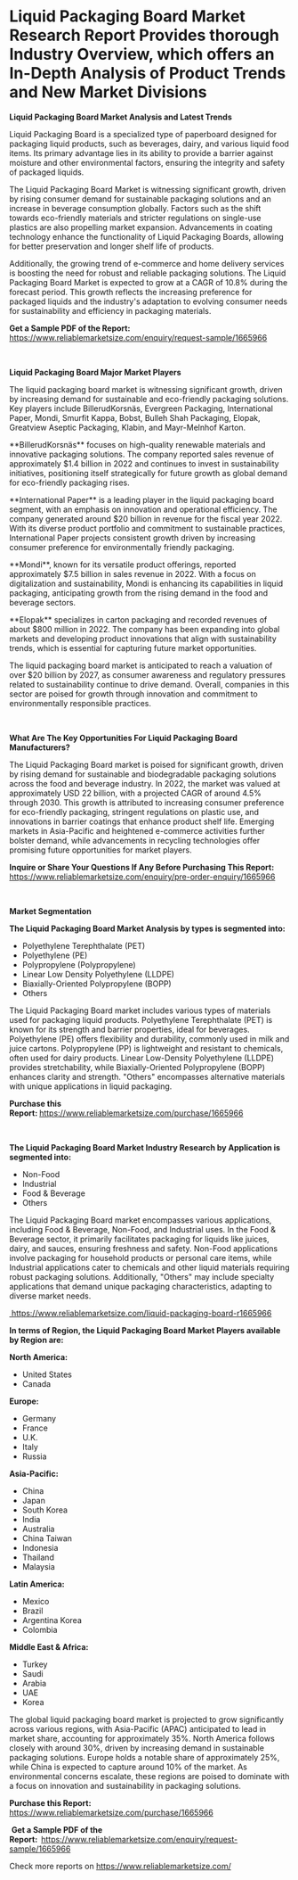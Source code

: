 <p><h1>Liquid Packaging Board Market Research Report Provides thorough Industry Overview, which offers an In-Depth Analysis of Product Trends and New Market Divisions</h1></p><p><strong>Liquid Packaging Board Market Analysis and Latest Trends</strong></p>
<p><p>Liquid Packaging Board is a specialized type of paperboard designed for packaging liquid products, such as beverages, dairy, and various liquid food items. Its primary advantage lies in its ability to provide a barrier against moisture and other environmental factors, ensuring the integrity and safety of packaged liquids. </p><p>The Liquid Packaging Board Market is witnessing significant growth, driven by rising consumer demand for sustainable packaging solutions and an increase in beverage consumption globally. Factors such as the shift towards eco-friendly materials and stricter regulations on single-use plastics are also propelling market expansion. Advancements in coating technology enhance the functionality of Liquid Packaging Boards, allowing for better preservation and longer shelf life of products. </p><p>Additionally, the growing trend of e-commerce and home delivery services is boosting the need for robust and reliable packaging solutions. The Liquid Packaging Board Market is expected to grow at a CAGR of 10.8% during the forecast period. This growth reflects the increasing preference for packaged liquids and the industry's adaptation to evolving consumer needs for sustainability and efficiency in packaging materials.</p></p>
<p><strong>Get a Sample PDF of the Report:&nbsp;</strong> <a href="https://www.reliablemarketsize.com/enquiry/request-sample/1665966?utm_campaign=3101&utm_medium=2&utm_source=Github&utm_content=ia&utm_term=31032025&utm_id=liquid-packaging-board">https://www.reliablemarketsize.com/enquiry/request-sample/1665966</a></p>
<p>&nbsp;</p>
<p><strong>Liquid Packaging Board Major Market Players</strong></p>
<p><p>The liquid packaging board market is witnessing significant growth, driven by increasing demand for sustainable and eco-friendly packaging solutions. Key players include BillerudKorsnäs, Evergreen Packaging, International Paper, Mondi, Smurfit Kappa, Bobst, Bulleh Shah Packaging, Elopak, Greatview Aseptic Packaging, Klabin, and Mayr-Melnhof Karton.</p><p>**BillerudKorsnäs** focuses on high-quality renewable materials and innovative packaging solutions. The company reported sales revenue of approximately $1.4 billion in 2022 and continues to invest in sustainability initiatives, positioning itself strategically for future growth as global demand for eco-friendly packaging rises.</p><p>**International Paper** is a leading player in the liquid packaging board segment, with an emphasis on innovation and operational efficiency. The company generated around $20 billion in revenue for the fiscal year 2022. With its diverse product portfolio and commitment to sustainable practices, International Paper projects consistent growth driven by increasing consumer preference for environmentally friendly packaging.</p><p>**Mondi**, known for its versatile product offerings, reported approximately $7.5 billion in sales revenue in 2022. With a focus on digitalization and sustainability, Mondi is enhancing its capabilities in liquid packaging, anticipating growth from the rising demand in the food and beverage sectors.</p><p>**Elopak** specializes in carton packaging and recorded revenues of about $800 million in 2022. The company has been expanding into global markets and developing product innovations that align with sustainability trends, which is essential for capturing future market opportunities.</p><p>The liquid packaging board market is anticipated to reach a valuation of over $20 billion by 2027, as consumer awareness and regulatory pressures related to sustainability continue to drive demand. Overall, companies in this sector are poised for growth through innovation and commitment to environmentally responsible practices.</p></p>
<p>&nbsp;</p>
<p><strong>What Are The Key Opportunities For Liquid Packaging Board Manufacturers?</strong></p>
<p><p>The Liquid Packaging Board market is poised for significant growth, driven by rising demand for sustainable and biodegradable packaging solutions across the food and beverage industry. In 2022, the market was valued at approximately USD 22 billion, with a projected CAGR of around 4.5% through 2030. This growth is attributed to increasing consumer preference for eco-friendly packaging, stringent regulations on plastic use, and innovations in barrier coatings that enhance product shelf life. Emerging markets in Asia-Pacific and heightened e-commerce activities further bolster demand, while advancements in recycling technologies offer promising future opportunities for market players.</p></p>
<p><strong>Inquire or Share Your Questions If Any Before Purchasing This Report:</strong> <a href="https://www.reliablemarketsize.com/enquiry/pre-order-enquiry/1665966?utm_campaign=3101&utm_medium=2&utm_source=Github&utm_content=ia&utm_term=31032025&utm_id=liquid-packaging-board">https://www.reliablemarketsize.com/enquiry/pre-order-enquiry/1665966</a></p>
<p>&nbsp;</p>
<p><strong>Market Segmentation</strong></p>
<p><strong>The Liquid Packaging Board Market Analysis by types is segmented into:</strong></p>
<p><ul><li>Polyethylene Terephthalate (PET)</li><li>Polyethylene (PE)</li><li>Polypropylene (Polypropylene)</li><li>Linear Low Density Polyethylene (LLDPE)</li><li>Biaxially-Oriented Polypropylene (BOPP)</li><li>Others</li></ul></p>
<p><p>The Liquid Packaging Board market includes various types of materials used for packaging liquid products. Polyethylene Terephthalate (PET) is known for its strength and barrier properties, ideal for beverages. Polyethylene (PE) offers flexibility and durability, commonly used in milk and juice cartons. Polypropylene (PP) is lightweight and resistant to chemicals, often used for dairy products. Linear Low-Density Polyethylene (LLDPE) provides stretchability, while Biaxially-Oriented Polypropylene (BOPP) enhances clarity and strength. "Others" encompasses alternative materials with unique applications in liquid packaging.</p></p>
<p><strong>Purchase this Report:&nbsp;</strong><a href="https://www.reliablemarketsize.com/purchase/1665966?utm_campaign=3101&utm_medium=2&utm_source=Github&utm_content=ia&utm_term=31032025&utm_id=liquid-packaging-board">https://www.reliablemarketsize.com/purchase/1665966</a></p>
<p>&nbsp;</p>
<p><strong>The Liquid Packaging Board Market Industry Research by Application is segmented into:</strong></p>
<p><ul><li>Non-Food</li><li>Industrial</li><li>Food & Beverage</li><li>Others</li></ul></p>
<p><p>The Liquid Packaging Board market encompasses various applications, including Food & Beverage, Non-Food, and Industrial uses. In the Food & Beverage sector, it primarily facilitates packaging for liquids like juices, dairy, and sauces, ensuring freshness and safety. Non-Food applications involve packaging for household products or personal care items, while Industrial applications cater to chemicals and other liquid materials requiring robust packaging solutions. Additionally, "Others" may include specialty applications that demand unique packaging characteristics, adapting to diverse market needs.</p></p>
<p><a href="https://www.reliablemarketsize.com/liquid-packaging-board-r1665966?utm_campaign=3101&utm_medium=2&utm_source=Github&utm_content=ia&utm_term=31032025&utm_id=liquid-packaging-board">&nbsp;https://www.reliablemarketsize.com/liquid-packaging-board-r1665966</a></p>
<p><strong>In terms of Region, the Liquid Packaging Board Market Players available by Region are:</strong></p>
<p>
    <p> <strong> North America: </strong>
        <ul>
            <li>United States</li>
            <li>Canada</li>
        </ul>
        </p> 
    <p> <strong> Europe: </strong>
        <ul>
            <li>Germany</li>
            <li>France</li>
            <li>U.K.</li>
            <li>Italy</li>
            <li>Russia</li>
        </ul>
        </p> 
    <p> <strong> Asia-Pacific: </strong>
        <ul>
            <li>China</li>
            <li>Japan</li>
            <li>South Korea</li>
            <li>India</li>
            <li>Australia</li>
            <li>China Taiwan</li>
            <li>Indonesia</li>
            <li>Thailand</li>
            <li>Malaysia</li>
        </ul>
        </p> 
    <p> <strong> Latin America: </strong>
        <ul>
            <li>Mexico</li>
            <li>Brazil</li>
            <li>Argentina Korea</li>
            <li>Colombia</li>
        </ul>
        </p> 
    <p> <strong> Middle East & Africa: </strong>
        <ul>
            <li>Turkey</li>
            <li>Saudi</li>
            <li>Arabia</li>
            <li>UAE</li>
            <li>Korea</li>
        </ul>
    </p>
    </p>
<p><p>The global liquid packaging board market is projected to grow significantly across various regions, with Asia-Pacific (APAC) anticipated to lead in market share, accounting for approximately 35%. North America follows closely with around 30%, driven by increasing demand in sustainable packaging solutions. Europe holds a notable share of approximately 25%, while China is expected to capture around 10% of the market. As environmental concerns escalate, these regions are poised to dominate with a focus on innovation and sustainability in packaging solutions.</p></p>
<p><strong>Purchase this Report: </strong><a href="https://www.reliablemarketsize.com/purchase/1665966?utm_campaign=3101&utm_medium=2&utm_source=Github&utm_content=ia&utm_term=31032025&utm_id=liquid-packaging-board">https://www.reliablemarketsize.com/purchase/1665966</a></p>
<p>&nbsp;<strong>Get a Sample PDF of the Report:&nbsp;&nbsp;</strong><a href="https://www.reliablemarketsize.com/enquiry/request-sample/1665966?utm_campaign=3101&utm_medium=2&utm_source=Github&utm_content=ia&utm_term=31032025&utm_id=liquid-packaging-board">https://www.reliablemarketsize.com/enquiry/request-sample/1665966</a></p>
<p><strong></strong></p>
<p>Check more reports on <a href="https://www.reliablemarketsize.com/?utm_campaign=3101&utm_medium=2&utm_source=Github&utm_content=ia&utm_term=31032025&utm_id=liquid-packaging-board">https://www.reliablemarketsize.com/</a></p>